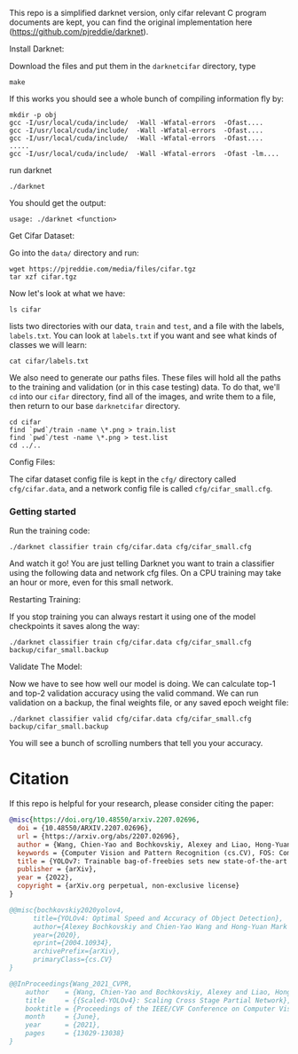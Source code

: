 This repo is a simplified darknet version, only cifar relevant C program documents are kept, you can find the original implementation here (https://github.com/pjreddie/darknet).

Install Darknet:

Download the files and put them in the ```darknetcifar``` directory, type
```
make
```

If this works you should see a whole bunch of compiling information fly by:
```
mkdir -p obj
gcc -I/usr/local/cuda/include/  -Wall -Wfatal-errors  -Ofast....
gcc -I/usr/local/cuda/include/  -Wall -Wfatal-errors  -Ofast....
gcc -I/usr/local/cuda/include/  -Wall -Wfatal-errors  -Ofast....
.....
gcc -I/usr/local/cuda/include/  -Wall -Wfatal-errors  -Ofast -lm....
```

run darknet
```
./darknet
```
You should get the output:
```
usage: ./darknet <function>
```

Get Cifar Dataset:

Go into the ```data/``` directory and run:
```
wget https://pjreddie.com/media/files/cifar.tgz
tar xzf cifar.tgz
```

Now let's look at what we have:
```
ls cifar
```
lists two directories with our data, ```train``` and ```test```, and a file with the labels, ```labels.txt```. You can look at ```labels.txt``` if you want and see what kinds of classes we will learn:
```
cat cifar/labels.txt
```

We also need to generate our paths files. These files will hold all the paths to the training and validation (or in this case testing) data. To do that, we'll ```cd``` into our ```cifar``` directory, find all of the images, and write them to a file, then return to our base ```darknetcifar``` directory.
```
cd cifar
find `pwd`/train -name \*.png > train.list
find `pwd`/test -name \*.png > test.list
cd ../..
```

Config Files:

The cifar dataset config file is kept in the ```cfg/```  directory called ```cfg/cifar.data```, and a network config file is called ```cfg/cifar_small.cfg```.

### Getting started

Run the training code:
``` 
./darknet classifier train cfg/cifar.data cfg/cifar_small.cfg
``` 
And watch it go!
You are just telling Darknet you want to train a classifier using the following data and network cfg files. On a CPU training may take an hour or more, even for this small network.

Restarting Training:

If you stop training you can always restart it using one of the model checkpoints it saves along the way:
``` 
./darknet classifier train cfg/cifar.data cfg/cifar_small.cfg backup/cifar_small.backup
```

Validate The Model:

Now we have to see how well our model is doing. We can calculate top-1 and top-2 validation accuracy using the valid command. We can run validation on a backup, the final weights file, or any saved epoch weight file:
``` 
./darknet classifier valid cfg/cifar.data cfg/cifar_small.cfg backup/cifar_small.backup
``` 
You will see a bunch of scrolling numbers that tell you your accuracy.

# Citation

If this repo is helpful for your research, please consider citing the paper:

```BibTeX
@misc{https://doi.org/10.48550/arxiv.2207.02696,
  doi = {10.48550/ARXIV.2207.02696},
  url = {https://arxiv.org/abs/2207.02696},
  author = {Wang, Chien-Yao and Bochkovskiy, Alexey and Liao, Hong-Yuan Mark},
  keywords = {Computer Vision and Pattern Recognition (cs.CV), FOS: Computer and information sciences, FOS: Computer and information sciences},
  title = {YOLOv7: Trainable bag-of-freebies sets new state-of-the-art for real-time object detectors},
  publisher = {arXiv},
  year = {2022}, 
  copyright = {arXiv.org perpetual, non-exclusive license}
}
```

```BibTeX
@@misc{bochkovskiy2020yolov4,
      title={YOLOv4: Optimal Speed and Accuracy of Object Detection}, 
      author={Alexey Bochkovskiy and Chien-Yao Wang and Hong-Yuan Mark Liao},
      year={2020},
      eprint={2004.10934},
      archivePrefix={arXiv},
      primaryClass={cs.CV}
}
```

```BibTeX
@@InProceedings{Wang_2021_CVPR,
    author    = {Wang, Chien-Yao and Bochkovskiy, Alexey and Liao, Hong-Yuan Mark},
    title     = {{Scaled-YOLOv4}: Scaling Cross Stage Partial Network},
    booktitle = {Proceedings of the IEEE/CVF Conference on Computer Vision and Pattern Recognition (CVPR)},
    month     = {June},
    year      = {2021},
    pages     = {13029-13038}
}
```